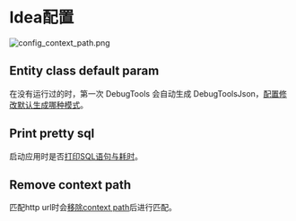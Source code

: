 # Idea配置

![config_context_path.png](/images/config_context_path.png)

## Entity class default param

在没有运行过的时，第一次 DebugTools 会自动生成 DebugToolsJson，[配置修改默认生成哪种模式](./quick-start#fill-debug-tools-json)。

## Print pretty sql

启动应用时是否[打印SQL语句与耗时](./sql)。

## Remove context path

匹配http url时会[移除context path](./search-http#match-path)后进行匹配。